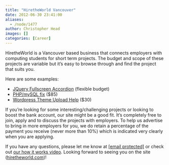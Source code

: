 ```yaml
---
title: "HiretheWorld Vancouver"
date: 2012-06-30 23:41:00
aliases:
  - /node/1477
author: Christopher Head
images: []
categories: [Career]
---
```


HiretheWorld is a Vancouver based business that connects employers with computing students for short term projects. The budget and scope of these projects are variable but it’s easy to browse through and find the project that suits you.

Here are some examples:

*   [JQuery Fullscreen Accordion](https://hiretheworld.com/freelance/jobs/2853/) (flexible budget)
*   [PHP/mySQL fix](https://hiretheworld.com/freelance/jobs/2697/) ($85)
*   [Wordpress Theme Upload Help](https://hiretheworld.com/freelance/jobs/2728/) ($30)

If you’re looking for some interesting/challenging projects or looking to boost the bank account, our site might be a good fit. It’s completely free to join, apply and to discuss the projects with employers. To help us advertise to bring in more employers for you, we do retain a percentage of the payment you receive (never more than 10%) which is indicated very clearly when you are applying.

If you have any questions, please let me know at [\[email protected\]](/cdn-cgi/l/email-protection#620714030c220a0b1007160a07150d100e064c010d0f) or check out [our how it works video](https://youtube.com/watch?v=a6Gx0nBIxzA). Looking forward to seeing you on the site ([hiretheworld.com](http://hiretheworld.com/))!
